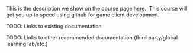 This is the description we show on the course page [here](https://lab.github.com/jeremy-carver/zwift-basics).
​
This course will get you up to speed using github for game client development.

TODO: Links to existing documentation

TODO: Links to other recommended documentation (third party/global learning lab/etc.)